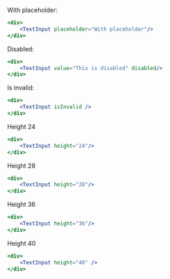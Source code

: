 With placeholder:

```jsx
<div>
    <TextInput placeholder="With placeholder"/>
</div>
```

Disabled:

```jsx
<div>
    <TextInput value="This is disabled" disabled/>
</div>
```

Is invalid:

```jsx
<div>
    <TextInput isInvalid />
</div>
```

Height 24

```jsx
<div>
    <TextInput height="24"/>
</div>
```

Height 28

```jsx
<div>
    <TextInput height="28"/>
</div>
```


Height 36

```jsx
<div>
    <TextInput height="36"/>
</div>
```

Height 40

```jsx
<div>
    <TextInput height="40" />
</div>
```
